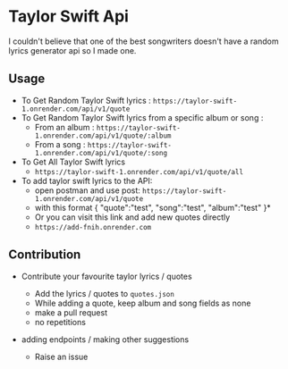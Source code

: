 # Taylor Swift Api

I couldn't believe that one of the best songwriters doesn't have a random lyrics generator api so I made one.


## Usage
* To Get Random Taylor Swift lyrics : ```https://taylor-swift-1.onrender.com/api/v1/quote```
* To Get Random Taylor Swift lyrics from a specific album or song :
  * From an album : ```https://taylor-swift-1.onrender.com/api/v1/quote/:album```
  * From a song : ```https://taylor-swift-1.onrender.com/api/v1/quote/:song```
* To Get All Taylor Swift lyrics 
  * ```https://taylor-swift-1.onrender.com/api/v1/quote/all```
* To add taylor swift lyrics to the API:
  * open postman and use post: ```https://taylor-swift-1.onrender.com/api/v1/quote```
  * with this format
  {
    "quote":"test",
    "song":"test",
    "album":"test" 
  }*
  * Or you can visit this link and add new quotes directly
  * ```https://add-fnih.onrender.com```
 

## Contribution

* Contribute your favourite taylor lyrics / quotes
  * Add the lyrics / quotes to `quotes.json`
  * While adding a quote, keep album and song fields as none
  * make a pull request
  * no repetitions

* adding endpoints / making other suggestions
    * Raise an issue





